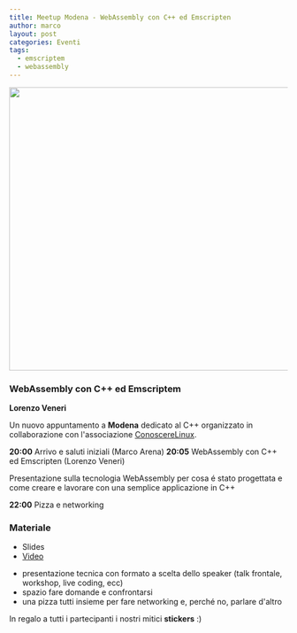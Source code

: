```yaml
---
title: Meetup Modena - WebAssembly con C++ ed Emscripten
author: marco
layout: post
categories: Eventi
tags:
  - emscriptem
  - webassembly
---
```



<center><img class="aligncenter wp-image-9355 size-full" src="https://www.italiancpp.org/wp-content/uploads/2020/02/banner_meetupMo0320-1.png" alt="" width="1024" height="512" /></center>

<h3>WebAssembly con C++ ed Emscriptem</h3>

**Lorenzo Veneri**

Un nuovo appuntamento a <strong>Modena</strong> dedicato al C++ organizzato in collaborazione con l'associazione <a href="http://conoscerelinux.org">ConoscereLinux</a>.

**20:00** Arrivo e saluti iniziali (Marco Arena)
**20:05** WebAssembly con C++ ed Emscripten (Lorenzo Veneri)

Presentazione sulla tecnologia WebAssembly per cosa é stato progettata e come creare e lavorare con una semplice applicazione in C++

<strong>22:00</strong> Pizza e networking


<h3>Materiale</h3>
<ul>
 	<li>Slides</li>
 	<li><a href="https://www.youtube.com/watch?v=oN9qOut88rc">Video</a></li>
</ul>


<ul>
 	<li>presentazione tecnica con formato a scelta dello speaker (talk frontale, workshop, live coding, ecc)</li>
 	<li>spazio fare domande e confrontarsi</li>
 	<li>una pizza tutti insieme per fare networking e, perché no, parlare d'altro</li>
</ul>

In regalo a tutti i partecipanti i nostri mitici <strong>stickers</strong> :)
